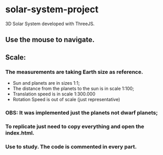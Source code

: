 # solar-system-project
3D Solar System developed with ThreeJS.

## Use the mouse to navigate.

## Scale:

### The measurements are taking Earth size as reference. 

* Sun and planets are in sizes 1:1;
* The distance from the planets to the sun is in scale 1:100;
* Translation speed is in scale 1:300.000
* Rotation Speed is out of scale (just representative)

### OBS: It was implemented just the planets not dwarf planets;

### To replicate just need to copy everything and open the index.html.

### Use to study. The code is commented in every part.
